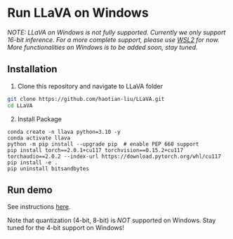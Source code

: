 # Run LLaVA on Windows

*NOTE: LLaVA on Windows is not fully supported. Currently we only support 16-bit inference. For a more complete support, please use [WSL2](https://learn.microsoft.com/en-us/windows/wsl/install) for now. More functionalities on Windows is to be added soon, stay tuned.*

## Installation

1. Clone this repository and navigate to LLaVA folder
```bash
git clone https://github.com/haotian-liu/LLaVA.git
cd LLaVA
```

2. Install Package
```Shell
conda create -n llava python=3.10 -y
conda activate llava
python -m pip install --upgrade pip  # enable PEP 660 support
pip install torch==2.0.1+cu117 torchvision==0.15.2+cu117 torchaudio==2.0.2 --index-url https://download.pytorch.org/whl/cu117
pip install -e .
pip uninstall bitsandbytes
```

## Run demo

See instructions [here](https://github.com/haotian-liu/LLaVA#demo).

Note that quantization (4-bit, 8-bit) is *NOT* supported on Windows. Stay tuned for the 4-bit support on Windows!
